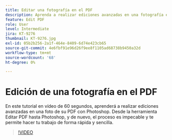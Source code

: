 ```yaml
---
title: Editar una fotografía en el PDF
description: Aprenda a realizar ediciones avanzadas en una fotografía en el PDF con Photoshop
feature: Edit PDF
role: User
level: Intermediate
jira: KT-9276
thumbnail: KT-9276.jpg
exl-id: 05b2b256-2a1f-464e-8409-6d74e423cb65
source-git-commit: 4e6fbf91e96d26f9ee8f1105ad68738b9450a32d
workflow-type: tm+mt
source-wordcount: '68'
ht-degree: 0%

---
```


# Edición de una fotografía en el PDF

En este tutorial en vídeo de 60 segundos, aprenderá a realizar ediciones avanzadas en una foto de su PDF con Photoshop. Desde la herramienta Editar PDF hasta Photoshop, y de nuevo, el proceso es impecable y te permite hacer tu trabajo de forma rápida y sencilla.

>[!VIDEO](https://video.tv.adobe.com/v/3409124?quality=12&learn=on&hidetitle=true&captions=spa)
